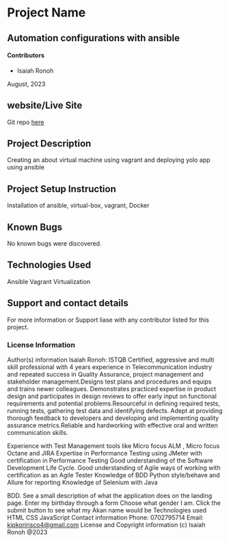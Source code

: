 # Project Name

## Automation configurations with ansible 

#### Contributors

- Isaiah Ronoh

August, 2023

## website/Live Site
Git repo [here](https://github.com/pkoriris/Ansible_project.git)
## Project Description
Creating an about virtual machine using vagrant and deploying yolo app using ansible
## Project Setup Instruction
Installation of ansible, virtual-box, vagrant, Docker 

## Known Bugs
No known bugs were discovered.

## Technologies Used
Ansible
Vagrant
Virtualization


## Support and contact details
For more information or Support liase with any contributor listed for this project.
### License Information
Author(s) information Isaiah Ronoh: ISTQB Certified, aggressive and multi skill professional with 4 years experience in Telecommunication industry and repeated success in Quality Assurance, project management and stakeholder management.Designs test plans and procedures and equips and trains newer colleagues. Demonstrates practiced expertise in product design and participates in design reviews to offer early input on functional requirements and potential problems.Resourceful in defining required tests, running tests, gathering test data and identifying defects. Adept at providing thorough feedback to developers and developing and implementing quality assurance metrics.Reliable and hardworking with effective oral and written communication skills.

Experience with Test Management tools like Micro focus ALM , Micro focus Octane and JIRA Expertise in Performance Testing using JMeter with certification in Performance Testing Good understanding of the Software Development Life Cycle. Good understanding of Agile ways of working with certification as an Agile Tester Knowledge of BDD Python style/behave and Allure for reporting Knowledge of Selenium with Java

BDD. See a small description of what the application does on the landing page. Enter my birthday through a form Choose what gender I am. Click the submit button to see what my Akan name would be Technologies used HTML CSS JavaScript Contact information Phone: 0702795714 Email: kipkoririsco4@gmail.com License and Copyright information (c) Isaiah Ronoh @2023